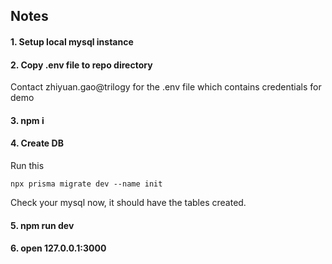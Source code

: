 ## Notes

#### 1. Setup local mysql instance

#### 2. Copy .env file to repo directory
Contact zhiyuan.gao@trilogy for the .env file which contains credentials for demo

#### 3. npm i

#### 4. Create DB
Run this
```
npx prisma migrate dev --name init
```
Check your mysql now, it should have the tables created.

#### 5. npm run dev

#### 6. open 127.0.0.1:3000
